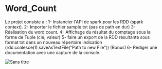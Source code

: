 # Word_Count
Le projet consiste à :
1- Instancier l'API de spark pour les RDD (spark context). 
2- Importer le fichier sample.txt (pas de path en dur)
3- Réalisation  du word count.
4- Affichage du résultat du comptage sous la forme de Tuple (clé, valeur) 
5- faire un export de la RDD résultante sous format txt dans un nouveau répertoire indication (rdd.coalesce(1).saveAsTextFile("Path to new File")) 
(Bonus) 6- Rédiger une documentation avec une capture de la console.




![Sans titre](https://user-images.githubusercontent.com/71505484/101960495-da4f4d80-3c07-11eb-8a66-6c97d4910743.png)
